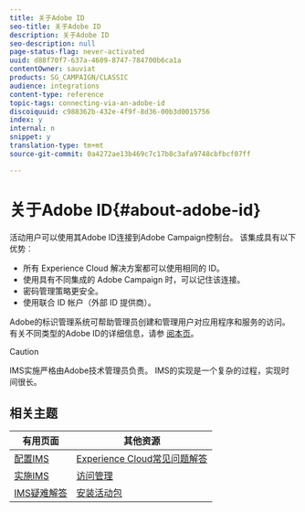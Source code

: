```yaml
---
title: 关于Adobe ID
seo-title: 关于Adobe ID
description: 关于Adobe ID
seo-description: null
page-status-flag: never-activated
uuid: d88f70f7-637a-4609-8747-784700b6ca1a
contentOwner: sauviat
products: SG_CAMPAIGN/CLASSIC
audience: integrations
content-type: reference
topic-tags: connecting-via-an-adobe-id
discoiquuid: c988362b-432e-4f9f-8d36-00b3d0015756
index: y
internal: n
snippet: y
translation-type: tm+mt
source-git-commit: 0a4272ae13b469c7c17b8c3afa9748cbfbcf07ff

---
```



# 关于Adobe ID{#about-adobe-id}

活动用户可以使用其Adobe ID连接到Adobe Campaign控制台。 该集成具有以下优势︰

* 所有 Experience Cloud 解决方案都可以使用相同的 ID。
* 使用具有不同集成的 Adobe Campaign 时，可以记住该连接。
* 密码管理策略更安全。
* 使用联合 ID 帐户（外部 ID 提供商）。

Adobe的标识管理系统可帮助管理员创建和管理用户对应用程序和服务的访问。 有关不同类型的Adobe ID的详细信息，请参 [阅本页](https://helpx.adobe.com/enterprise/using/identity.html)。

>[!CAUTION]
>
>IMS实施严格由Adobe技术管理员负责。 IMS的实现是一个复杂的过程，实现时间很长。

## 相关主题

| 有用页面 | 其他资源 |
|---|---|
| [配置IMS](../../integrations/using/configuring-ims.md) | [Experience Cloud常见问题解答](https://docs.adobe.com/content/help/en/core-services/interface/manage-users-and-products/faq.html) |
| [实施IMS](../../integrations/using/implementing-ims.md) | [访问管理](../../platform/using/access-management.md) |
| [IMS疑难解答](../../integrations/using/ims-troubleshooting.md) | [安装活动包](../../installation/using/installing-campaign-standard-packages.md) |

